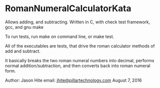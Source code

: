 # RomanNumeralCalculatorKata
Allows adding, and subtracting.  Written in C, with check test framework, gcc, and gnu make

To run tests, run make on command line, or make test.

All of the executables are tests, that drive the roman calculator methods of add and subtract.

It basically breaks the two roman numeral numbers into decimal, performs normal addition/subtraction, and then converts back into roman numeral form.

Author: Jason Hite
email: jhite@pillartechnology.com
August 7, 2016

